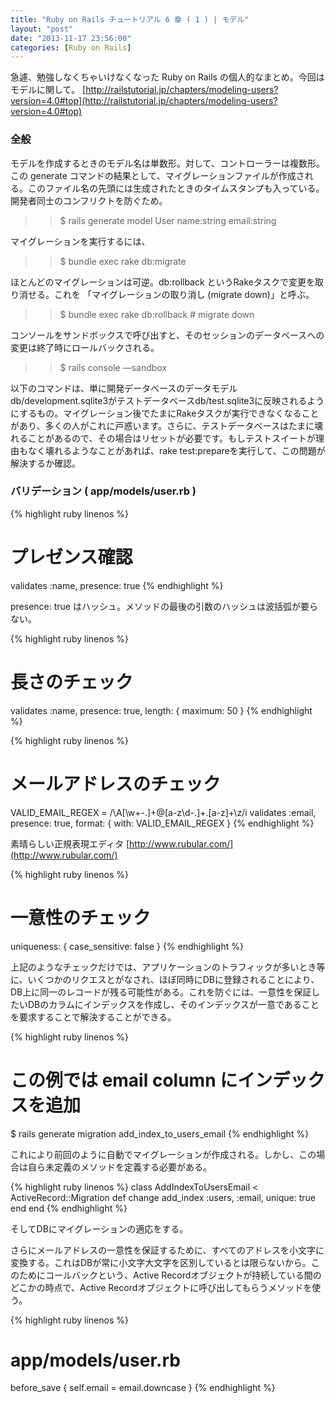 ```yaml
---
title: "Ruby on Rails チュートリアル 6 章 ( 1 ) | モデル"
layout: "post"
date: "2013-11-17 23:56:00"
categories: [Ruby on Rails]
---
```


急遽、勉強しなくちゃいけなくなった Ruby on Rails の個人的なまとめ。今回はモデルに関して。
[http://railstutorial.jp/chapters/modeling-users?version=4.0#top](http://railstutorial.jp/chapters/modeling-users?version=4.0#top)

### 全般

モデルを作成するときのモデル名は単数形。対して、コントローラーは複数形。この generate コマンドの結果として、マイグレーションファイルが作成される。このファイル名の先頭には生成されたときのタイムスタンプも入っている。開発者同士のコンフリクトを防ぐため。

>> $ rails generate model User name:string email:string

マイグレーションを実行するには、

>> $ bundle exec rake db:migrate

ほとんどのマイグレーションは可逆。db:rollback というRakeタスクで変更を取り消せる。これを 「マイグレーションの取り消し (migrate down)」と呼ぶ。

>> $ bundle exec rake db:rollback # migrate down

コンソールをサンドボックスで呼び出すと、そのセッションのデータベースへの変更は終了時にロールバックされる。

>> $ rails console —sandbox

以下のコマンドは、単に開発データベースのデータモデルdb/development.sqlite3がテストデータベースdb/test.sqlite3に反映されるようにするもの。マイグレーション後でたまにRakeタスクが実行できなくなることがあり、多くの人がこれに戸惑います。さらに、テストデータベースはたまに壊れることがあるので、その場合はリセットが必要です。もしテストスイートが理由もなく壊れるようなことがあれば、rake test:prepareを実行して、この問題が解決するか確認。

### バリデーション ( app/models/user.rb )

{% highlight ruby linenos %}
# プレゼンス確認
validates :name, presence: true
{% endhighlight %}

presence: true はハッシュ。メソッドの最後の引数のハッシュは波括弧が要らない。

{% highlight ruby linenos %}
# 長さのチェック 
validates :name,  presence: true, length: { maximum: 50 }
{% endhighlight %}

{% highlight ruby linenos %}
# メールアドレスのチェック 
VALID_EMAIL_REGEX = /\A[\w+\-.]+@[a-z\d\-.]+\.[a-z]+\z/i
validates :email, presence: true, format: { with: VALID_EMAIL_REGEX }
{% endhighlight %}

素晴らしい正規表現エディタ [http://www.rubular.com/](http://www.rubular.com/)

{% highlight ruby linenos %}
# 一意性のチェック 
uniqueness: { case_sensitive: false }
{% endhighlight %}

上記のようなチェックだけでは、アプリケーションのトラフィックが多いとき等に、いくつかのリクエスとがなされ、ほぼ同時にDBに登録されることにより、DB上に同一のレコードが残る可能性がある。これを防ぐには、一意性を保証したいDBのカラムにインデックスを作成し、そのインデックスが一意であることを要求することで解決することができる。

{% highlight ruby linenos %}
# この例では email column にインデックスを追加
$ rails generate migration add_index_to_users_email
{% endhighlight %}

これにより前回のように自動でマイグレーションが作成される。しかし、この場合は自ら未定義のメソッドを定義する必要がある。

{% highlight ruby linenos %}
class AddIndexToUsersEmail < ActiveRecord::Migration
  def change
    add_index :users, :email, unique: true
  end
end
{% endhighlight %}

そしてDBにマイグレーションの適応をする。

さらにメールアドレスの一意性を保証するために、すべてのアドレスを小文字に変換する。これはDBが常に小文字大文字を区別しているとは限らないから。このためにコールバックという、Active Recordオブジェクトが持続している間のどこかの時点で、Active Recordオブジェクトに呼び出してもらうメソッドを使う。

{% highlight ruby linenos %}
# app/models/user.rb
before_save { self.email = email.downcase }
{% endhighlight %}